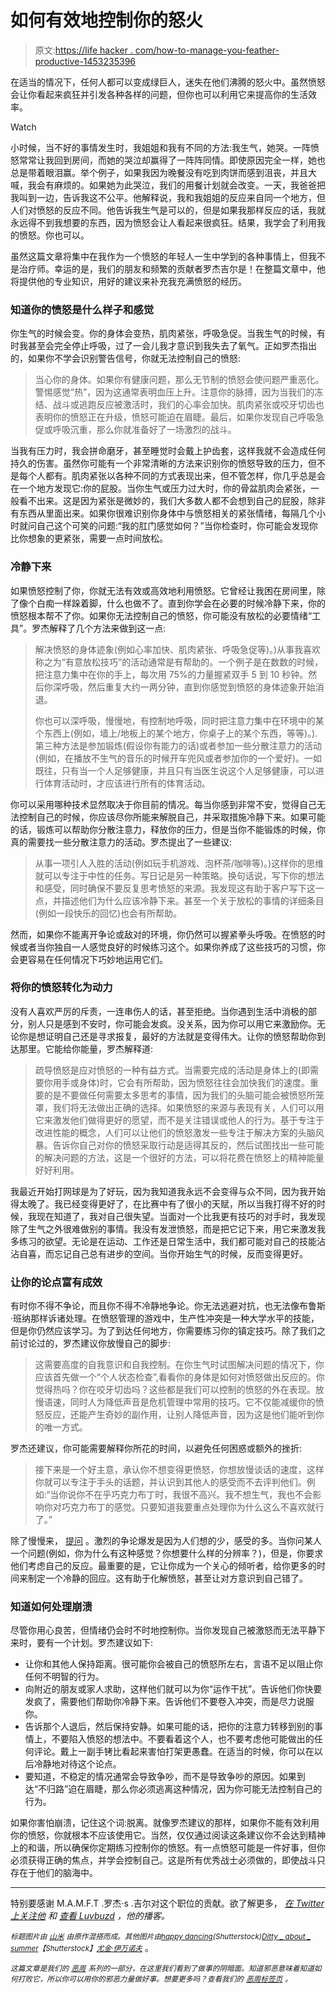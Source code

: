 # 如何有效地控制你的怒火

> 原文:[https://life hacker . com/how-to-manage-you-feather-productive-1453235396](https://lifehacker.com/how-to-manage-your-seething-rage-productively-1453235396)

在适当的情况下，任何人都可以变成绿巨人，迷失在他们沸腾的怒火中。虽然愤怒会让你看起来疯狂并引发各种各样的问题，但你也可以利用它来提高你的生活效率。

Watch

小时候，当不好的事情发生时，我姐姐和我有不同的方法:我生气，她哭。一阵愤怒常常让我回到房间，而她的哭泣却赢得了一阵阵同情。即使原因完全一样，她也总是带着眼泪赢。举个例子，如果我因为晚餐没有吃到肉饼而感到沮丧，并且大喊，我会有麻烦的。如果她为此哭泣，我们的用餐计划就会改变。一天，我爸爸把我叫到一边，告诉我这不公平。他解释说，我和我姐姐的反应来自同一个地方，但人们对愤怒的反应不同。他告诉我生气是可以的，但是如果我那样反应的话，我就永远得不到我想要的东西，因为愤怒会让人看起来很疯狂。结果，我学会了利用我的愤怒。你也可以。

虽然这篇文章将集中在我作为一个愤怒的年轻人一生中学到的各种事情上，但我不是治疗师。幸运的是，我们的朋友和频繁的贡献者罗杰吉尔是！在整篇文章中，他将提供他的专业知识，用好的建议来补充我充满愤怒的经历。

### 知道你的愤怒是什么样子和感觉

你生气的时候会变。你的身体会变热，肌肉紧张，呼吸急促。当我生气的时候，有时我甚至会完全停止呼吸，过了一会儿我才意识到我失去了氧气。正如罗杰指出的，如果你不学会识别警告信号，你就无法控制自己的愤怒:

> 当心你的身体。如果你有健康问题，那么无节制的愤怒会使问题严重恶化。警惕感觉“热”，因为这通常表明血压上升。注意你的脉搏，因为当我们的冻结、战斗或逃跑反应被激活时，我们的心率会加快。肌肉紧张或咬牙切齿也表明你的愤怒正在升级，愤怒可能迫在眉睫。最后，如果你发现自己呼吸急促或呼吸沉重，那么你就准备好了一场激烈的战斗。

当我有压力时，我会拼命磨牙，甚至睡觉时会戴上护齿套，这样我就不会造成任何持久的伤害。虽然你可能有一个非常清晰的方法来识别你的愤怒导致的压力，但不是每个人都有。肌肉紧张以各种不同的方式表现出来，但不管怎样，你几乎总是会在一个地方发现它:你的屁股。当你生气或压力过大时，你的骨盆肌肉会紧张，一般看不出来。这是因为紧张是微妙的，我们大多数人都不会想到自己的屁股，除非有东西从里面出来。如果你很难识别你身体中与愤怒相关的紧张情绪，每隔几个小时就问自己这个可笑的问题:“我的肛门感觉如何？”当你检查时，你可能会发现你比你想象的更紧张，需要一点时间放松。

### 冷静下来

如果愤怒控制了你，你就无法有效或高效地利用愤怒。它曾经让我困在房间里，除了像个白痴一样跺着脚，什么也做不了。直到你学会在必要的时候冷静下来，你的愤怒根本帮不了你。如果你无法控制自己的愤怒，你可能没有放松的必要情绪“工具”。罗杰解释了几个方法来做到这一点:

> 解决愤怒的身体迹象(例如心率加快、肌肉紧张、呼吸急促等)。)从事我喜欢称之为“有意放松技巧”的活动通常是有帮助的。一个例子是在数数的时候，把注意力集中在你的手上，每次用 75%的力量握紧双手 5 到 10 秒钟。然后你深呼吸，然后重复大约一两分钟，直到你感觉到愤怒的身体迹象开始消退。
> 
> 你也可以深呼吸，慢慢地，有控制地呼吸，同时把注意力集中在环境中的某个东西上(例如，墙上/地板上的某个地方，你桌子上的某个东西，等等)。).第三种方法是参加锻炼(假设你有能力的话)或者参加一些分散注意力的活动(例如，在播放不生气的音乐的时候开车兜风或者参加你的一个爱好)。一如既往，只有当一个人足够健康，并且只有当医生说这个人足够健康，可以进行体育活动时，才应该进行所有的体育活动。

你可以采用哪种技术显然取决于你目前的情况。每当你感到非常不安，觉得自己无法控制自己的时候，你应该尽你所能来解脱自己，并采取措施冷静下来。如果可能的话，锻炼可以帮助你分散注意力，释放你的压力，但是当你不能锻炼的时候，你真的需要找一些分散注意力的活动。罗杰提出了一些建议:

> 从事一项引人入胜的活动(例如玩手机游戏、泡杯茶/咖啡等)。)这样你的思维就可以专注于中性的任务。写日记是另一种策略。换句话说，写下你的想法和感受，同时确保不要反复思考愤怒的来源。我发现这有助于客户写下这一点，并描述他们为什么应该冷静下来。甚至一个关于放松的事情的详细条目(例如一段快乐的回忆)也会有所帮助。

然而，如果你不能离开争论或敌对的环境，你仍然可以握紧拳头呼吸。在愤怒的时候或者当你独自一人感觉良好的时候练习这个。如果你养成了这些技巧的习惯，你会更容易在任何情况下巧妙地运用它们。

### 将你的愤怒转化为动力

没有人喜欢严厉的斥责，一连串伤人的话，甚至拒绝。当你遇到生活中消极的部分，别人只是感到不安时，你可能会发疯。没关系，因为你可以用它来激励你。无论你是想证明自己还是寻求报复，最好的方法就是变得伟大。让你的愤怒帮助你到达那里。它能给你能量，罗杰解释道:

> 疏导愤怒是应对愤怒的一种有益方式。当需要完成的活动是身体上的(即需要你用手或身体)时，它会有所帮助，因为愤怒往往会加快我们的速度。重要的是不要做任何需要太多思考的事情，因为我们的头脑可能会被愤怒所笼罩，我们将无法做出正确的选择。如果愤怒的来源与表现有关，人们可以用它来激发他们做得更好的愿望，而不是关注错误或他人的行为。基于专注于改进性能的概念，人们可以让他们的愤怒激发一些专注于解决方案的头脑风暴。告诉你自己对你的愤怒采取行动是适得其反的，然后试图找出一些可能的解决问题的方法，这是一个很好的方法，可以将花费在愤怒上的精神能量好好利用。

我最近开始打网球是为了好玩，因为我知道我永远不会变得与众不同，因为我开始得太晚了。我已经变得更好了，在比赛中有了很小的天赋，所以当我打得不好的时候，我现在知道了，我对自己很失望。当面对一个比我更有技巧的对手时，我发现除了生气之外很难做别的事情。我没有发泄愤怒，而是把它记下来，用它来激发我多练习的欲望。无论是在运动、工作还是日常生活中，我们都可能对自己的技能沾沾自喜，而忘记自己总有进步的空间。当你开始生气的时候，反而变得更好。

### 让你的论点富有成效

有时你不得不争论，而且你不得不冷静地争论。你无法逃避对抗，也无法像布鲁斯·班纳那样诉诸处理。在愤怒管理的游戏中，生产性冲突是一种大学水平的技能，但是你仍然应该学习。为了到达任何地方，你需要练习你的镇定技巧。除了我们之前讨论过的，罗杰建议你放慢自己的脚步:

> 这需要高度的自我意识和自我控制。在你生气时试图解决问题的情况下，你应该首先做一个“个人状态检查”,看看你的身体是如何对愤怒做出反应的。你觉得热吗？你在咬牙切齿吗？这些都是我们可以控制的愤怒的外在表现。放慢语速，同时人为降低声音是危机管理中常用的技巧。它不仅能减缓你的愤怒反应，还能产生奇妙的副作用，让别人降低声音，因为这是他们能听到你的唯一方式。

罗杰还建议，你可能需要解释你所花的时间，以避免任何困惑或额外的挫折:

> 接下来是一个好主意，承认你不想变得更愤怒，你想放慢谈话的速度，这样你就可以专注于手头的话题，并认识到其他人的感受而不去评判他们。例如:“当你说你不在乎巧克力布丁时，我很不高兴。我不想生气，我也不会影响你对巧克力布丁的感觉。只要知道我要重点处理你为什么这么不喜欢就行了。”

除了慢慢来， [提问](https://lifehacker.com/use-the-socratic-method-to-easily-win-arguments-5976891) 。激烈的争论爆发是因为人们想的少，感受的多。当你问某人一个问题(例如，你为什么有这种感觉？你想要什么样的分辨率？)，但是，你要求他们考虑自己的反应。最重要的是，它让你成为一个关心的倾听者，给你更多的时间来制定一个冷静的回应。这有助于化解愤怒，甚至让对方意识到自己错了。

### 知道如何处理崩溃

尽管你用心良苦，但情绪仍会时不时地控制你。当你发现自己被激怒而无法平静下来时，要有一个计划。罗杰建议如下:

*   让你和其他人保持距离。很可能你会被自己的愤怒所左右，言语不足以阻止你任何不明智的行为。
*   向附近的朋友或家人求助，这样他们就可以为你“运作干扰”。告诉他们你快要发疯了，需要他们帮助你冷静下来。告诉他们不要卷入冲突，而是尽力说服你。
*   告诉那个人退后，然后保持安静。如果可能的话，把你的注意力转移到别的事情上，不要陷入愤怒的想法中。不要看着这个人，也不要考虑他可能做出的任何评论。戴上一副手铐比看起来害怕打架更愚蠢。在适当的时候，你可以在以后冷静地对待这个论点。
*   要知道，不稳定的情况通常会导致争吵，而不是导致争吵的原因。如果到达“不归路”迫在眉睫，那么你必须逃离这种情况，因为你可能无法控制自己的行为。

如果你害怕崩溃，记住这个词:脱离。就像罗杰建议的那样，如果你不能有效利用你的愤怒，你就根本不应该使用它。当然，仅仅通过阅读这条建议你不会达到精神上的和谐，所以确保你定期练习控制你的愤怒。有一点愤怒可能是一件好事，但你必须获得正确的焦点，并学会控制自己。这是所有优秀战士必须做的，即使战斗只存在于他们的脑海中。

* * *

特别要感谢 M.A.M.F.T .罗杰·s .吉尔对这个职位的贡献。欲了解更多， [*在 Twitter 上关注他*](http://twitter.com/rogergil79) *和* [*查看 Luvbuzd*](http://www.luvbuzd.tv/) *，他的播客。*

*<small>标题图片由</small>* [*<small>山米</small>*](http://samzsketchbook.blogspot.com/2010/02/hulk-concept-art.html) *<small>由原作混搭而成。其他图片由</small>*[*<small>happy dancing</small>*](http://www.shutterstock.com/pic.mhtml?id=135991739)*<small>(Shutterstock)</small>*[*<small>Ditty _ about _ summer</small>*](http://www.shutterstock.com/pic.mhtml?id=131659391)*<small>【Shutterstock】</small>[*<small>尤金·伊万诺夫</small>*](http://www.shutterstock.com/pic.mhtml?id=25891651)* 。

*<small>这篇文章是我们的</small>* [*<small>恶周</small>*](https://lifehacker.com/welcome-to-lifehackers-fourth-annual-evil-week-1453143089) *<small>系列的一部分，在这里我们看到了做事的阴暗面。知道邪恶意味着知道如何打败它，所以你可以用你的邪恶力量做好事。想要更多吗？查看我们的</small>* [*<small>恶周标签页</small>*](http://lifehacker.com/tag/evilweek) *<small>。</small>*